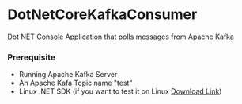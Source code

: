 # DotNetCoreKafkaConsumer
Dot NET Console Application that polls messages from Apache Kafka

### Prerequisite

- Running Apache Kafka Server
- An Apache Kafa Topic name "test"
- Linux .NET SDK (if you want to test it on Linux [Download Link](http://https://dotnet.microsoft.com/download "Download Link"))
